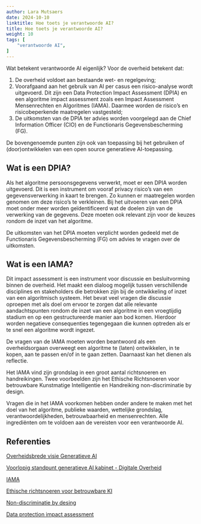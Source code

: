```yaml
---
author: Lara Mutsaers
date: 2024-10-10
linktitle: Hoe toets je verantwoorde AI?
title: Hoe toets je verantwoorde AI?
weight: 10
tags: [
    "verantwoorde AI",
]
---
```


Wat betekent verantwoorde AI eigenlijk? Voor de overheid betekent dat:
1.	De overheid voldoet aan bestaande wet- en regelgeving;
2.	Voorafgaand aan het gebruik van AI per casus een risico-analyse wordt uitgevoerd. Dit zijn een Data Protection Impact Assessment (DPIA) en een algoritme impact assessment zoals een Impact Assessment Mensenrechten en Algoritmes (IAMA). Daarmee worden de risico’s en risicobeperkende maatregelen vastgesteld;
3.	De uitkomsten van de DPIA ter advies worden voorgelegd aan de Chief Information Officer (CIO) en de Functionaris Gegevensbescherming (FG). 

De bovengenoemde punten zijn ook van toepassing bij het gebruiken of (door)ontwikkelen van een open source generatieve AI-toepassing.

## Wat is een DPIA?

Als het algoritme persoonsgegevens verwerkt, moet er een DPIA worden uitgevoerd. Dit is een instrument om vooraf privacy risico’s van een gegevensverwerking in kaart te brengen. Zo kunnen er maatregelen worden genomen om deze risico’s te verkleinen. Bij het uitvoeren van een DPIA moet onder meer worden geïdentificeerd wat de doelen zijn van de verwerking van de gegevens. Deze moeten ook relevant zijn voor de keuzes rondom de inzet van het algoritme. 

De uitkomsten van het DPIA moeten verplicht worden gedeeld met de Functionaris Gegevensbescherming (FG) om advies te vragen over de uitkomsten. 

## Wat is een IAMA?

Dit impact assessment is een instrument voor discussie en besluitvorming binnen de overheid. Het maakt een dialoog mogelijk tussen verschillende disciplines en stakeholders die betrokken zijn bij de ontwikkeling of inzet van een algoritmisch systeem. Het bevat veel vragen die discussie oproepen met als doel om ervoor te zorgen dat alle relevante aandachtspunten rondom de inzet van een algoritme in een vroegtijdig stadium en op een gestructureerde manier aan bod komen. Hierdoor worden negatieve consequenties tegengegaan die kunnen optreden als er te snel een algoritme wordt ingezet. 

De vragen van de IAMA moeten worden beantwoord als een overheidsorgaan overweegt een algoritme te (laten) ontwikkelen, in te kopen, aan te passen en/of in te gaan zetten. Daarnaast kan het dienen als reflectie.

Het IAMA vind zijn grondslag in een groot aantal richtsnoeren en handreikingen. Twee voorbeelden zijn het Ethische Richtsnoeren voor betrouwbare Kunstmatige Intelligentie en Handreiking non-discriminatie by design. 

Vragen die in het IAMA voorkomen hebben onder andere te maken met het doel van het algoritme, publieke waarden, wettelijke grondslag, verantwoordelijkheden, betrouwbaarheid en mensenrechten. Alle ingrediënten om te voldoen aan de vereisten voor een verantwoorde AI. 

## Referenties

[Overheidsbrede visie Generatieve AI](https://open.overheid.nl/documenten/9aa7b64a-be51-4e6a-ad34-26050b8a67ef/file)

[Voorlopig standpunt generatieve AI kabinet - Digitale Overheid](https://www.digitaleoverheid.nl/nieuws/voorlopig-standpunt-generatieve-ai-kabinet/)

[IAMA](https://open.overheid.nl/documenten/ronl-c3d7fe94-9c62-493f-b858-f56b5e246a94/pdf)

[Ethische richtsnoeren voor betrouwbare KI](https://op.europa.eu/nl/publication-detail/-/publication/d3988569-0434-11ea-8c1f-01aa75ed71a1)

[Non-discriminatie by desing](https://www.tweedekamer.nl/downloads/document?id=2021D22772)

[Data protection impact assessment](https://autoriteitpersoonsgegevens.nl/themas/basis-avg/praktisch-avg/data-protection-impact-assessment-dpia)
                                                   
